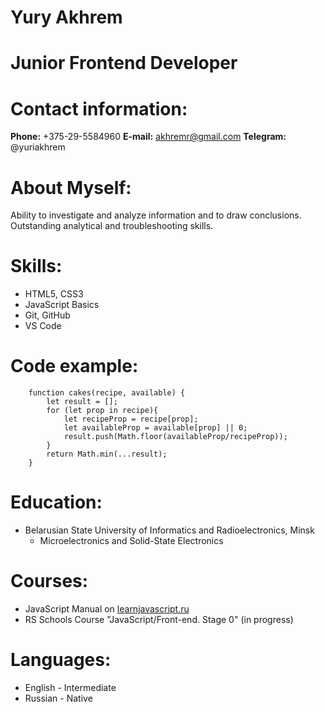 # Yury Akhrem

# Junior Frontend Developer

# Contact information:
 **Phone:** +375-29-5584960
 **E-mail:** akhremr@gmail.com
 **Telegram:** @yuriakhrem

# About Myself:
Ability to investigate and analyze information and to draw conclusions. Outstanding analytical and troubleshooting skills.

# Skills:
 - HTML5, CSS3
 - JavaScript Basics
 - Git, GitHub
 - VS Code

# Code example:
```
    function cakes(recipe, available) {
        let result = [];
        for (let prop in recipe){
            let recipeProp = recipe[prop];
            let availableProp = available[prop] || 0;
            result.push(Math.floor(availableProp/recipeProp));
        }
        return Math.min(...result);
    }
```

# Education:
 - Belarusian State University of Informatics and Radioelectronics, Minsk
   - Microelectronics and Solid-State Electronics

# Courses:
 - JavaScript Manual on [learnjavascript.ru](https://learn.javascript.ru/)
 - RS Schools Course "JavaScript/Front-end. Stage 0" (in progress)

# Languages:
 - English - Intermediate
 - Russian - Native
